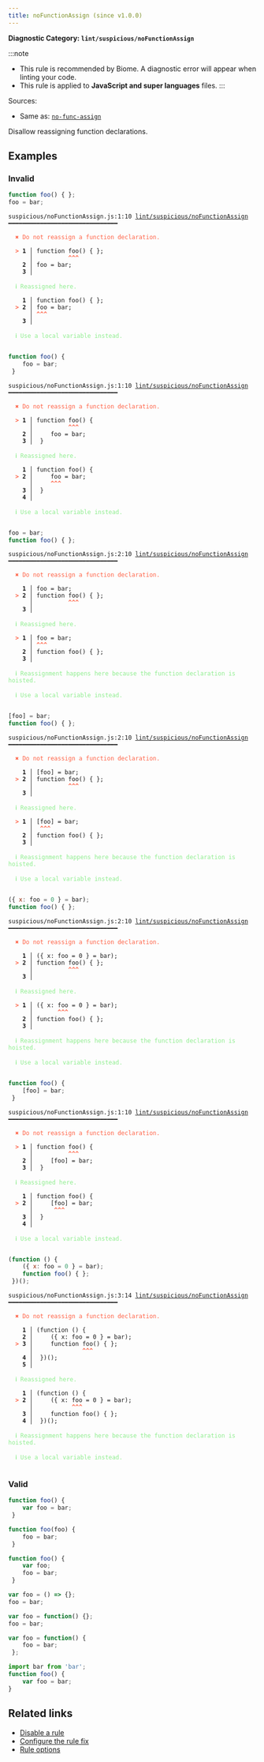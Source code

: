 ```yaml
---
title: noFunctionAssign (since v1.0.0)
---
```


**Diagnostic Category: `lint/suspicious/noFunctionAssign`**

:::note
- This rule is recommended by Biome. A diagnostic error will appear when linting your code.
- This rule is applied to **JavaScript and super languages** files.
:::

Sources: 
- Same as: <a href="https://eslint.org/docs/latest/rules/no-func-assign" target="_blank"><code>no-func-assign</code></a>

Disallow reassigning function declarations.

## Examples

### Invalid

```jsx
function foo() { };
foo = bar;
```

<pre class="language-text"><code class="language-text">suspicious/noFunctionAssign.js:1:10 <a href="https://biomejs.dev/linter/rules/no-function-assign">lint/suspicious/noFunctionAssign</a> ━━━━━━━━━━━━━━━━━━━━━━━━━━━━━━━

<strong><span style="color: Tomato;">  </span></strong><strong><span style="color: Tomato;">✖</span></strong> <span style="color: Tomato;">Do not reassign a function declaration.</span>
  
<strong><span style="color: Tomato;">  </span></strong><strong><span style="color: Tomato;">&gt;</span></strong> <strong>1 │ </strong>function foo() { };
   <strong>   │ </strong>         <strong><span style="color: Tomato;">^</span></strong><strong><span style="color: Tomato;">^</span></strong><strong><span style="color: Tomato;">^</span></strong>
    <strong>2 │ </strong>foo = bar;
    <strong>3 │ </strong>
  
<strong><span style="color: lightgreen;">  </span></strong><strong><span style="color: lightgreen;">ℹ</span></strong> <span style="color: lightgreen;">Reassigned here.</span>
  
    <strong>1 │ </strong>function foo() { };
<strong><span style="color: Tomato;">  </span></strong><strong><span style="color: Tomato;">&gt;</span></strong> <strong>2 │ </strong>foo = bar;
   <strong>   │ </strong><strong><span style="color: Tomato;">^</span></strong><strong><span style="color: Tomato;">^</span></strong><strong><span style="color: Tomato;">^</span></strong>
    <strong>3 │ </strong>
  
<strong><span style="color: lightgreen;">  </span></strong><strong><span style="color: lightgreen;">ℹ</span></strong> <span style="color: lightgreen;">Use a local variable instead.</span>
  
</code></pre>

```jsx
function foo() {
    foo = bar;
 }
```

<pre class="language-text"><code class="language-text">suspicious/noFunctionAssign.js:1:10 <a href="https://biomejs.dev/linter/rules/no-function-assign">lint/suspicious/noFunctionAssign</a> ━━━━━━━━━━━━━━━━━━━━━━━━━━━━━━━

<strong><span style="color: Tomato;">  </span></strong><strong><span style="color: Tomato;">✖</span></strong> <span style="color: Tomato;">Do not reassign a function declaration.</span>
  
<strong><span style="color: Tomato;">  </span></strong><strong><span style="color: Tomato;">&gt;</span></strong> <strong>1 │ </strong>function foo() {
   <strong>   │ </strong>         <strong><span style="color: Tomato;">^</span></strong><strong><span style="color: Tomato;">^</span></strong><strong><span style="color: Tomato;">^</span></strong>
    <strong>2 │ </strong>    foo = bar;
    <strong>3 │ </strong> }
  
<strong><span style="color: lightgreen;">  </span></strong><strong><span style="color: lightgreen;">ℹ</span></strong> <span style="color: lightgreen;">Reassigned here.</span>
  
    <strong>1 │ </strong>function foo() {
<strong><span style="color: Tomato;">  </span></strong><strong><span style="color: Tomato;">&gt;</span></strong> <strong>2 │ </strong>    foo = bar;
   <strong>   │ </strong>    <strong><span style="color: Tomato;">^</span></strong><strong><span style="color: Tomato;">^</span></strong><strong><span style="color: Tomato;">^</span></strong>
    <strong>3 │ </strong> }
    <strong>4 │ </strong>
  
<strong><span style="color: lightgreen;">  </span></strong><strong><span style="color: lightgreen;">ℹ</span></strong> <span style="color: lightgreen;">Use a local variable instead.</span>
  
</code></pre>

```jsx
foo = bar;
function foo() { };
```

<pre class="language-text"><code class="language-text">suspicious/noFunctionAssign.js:2:10 <a href="https://biomejs.dev/linter/rules/no-function-assign">lint/suspicious/noFunctionAssign</a> ━━━━━━━━━━━━━━━━━━━━━━━━━━━━━━━

<strong><span style="color: Tomato;">  </span></strong><strong><span style="color: Tomato;">✖</span></strong> <span style="color: Tomato;">Do not reassign a function declaration.</span>
  
    <strong>1 │ </strong>foo = bar;
<strong><span style="color: Tomato;">  </span></strong><strong><span style="color: Tomato;">&gt;</span></strong> <strong>2 │ </strong>function foo() { };
   <strong>   │ </strong>         <strong><span style="color: Tomato;">^</span></strong><strong><span style="color: Tomato;">^</span></strong><strong><span style="color: Tomato;">^</span></strong>
    <strong>3 │ </strong>
  
<strong><span style="color: lightgreen;">  </span></strong><strong><span style="color: lightgreen;">ℹ</span></strong> <span style="color: lightgreen;">Reassigned here.</span>
  
<strong><span style="color: Tomato;">  </span></strong><strong><span style="color: Tomato;">&gt;</span></strong> <strong>1 │ </strong>foo = bar;
   <strong>   │ </strong><strong><span style="color: Tomato;">^</span></strong><strong><span style="color: Tomato;">^</span></strong><strong><span style="color: Tomato;">^</span></strong>
    <strong>2 │ </strong>function foo() { };
    <strong>3 │ </strong>
  
<strong><span style="color: lightgreen;">  </span></strong><strong><span style="color: lightgreen;">ℹ</span></strong> <span style="color: lightgreen;">Reassignment happens here because the function declaration is hoisted.</span>
  
<strong><span style="color: lightgreen;">  </span></strong><strong><span style="color: lightgreen;">ℹ</span></strong> <span style="color: lightgreen;">Use a local variable instead.</span>
  
</code></pre>

```jsx
[foo] = bar;
function foo() { };
```

<pre class="language-text"><code class="language-text">suspicious/noFunctionAssign.js:2:10 <a href="https://biomejs.dev/linter/rules/no-function-assign">lint/suspicious/noFunctionAssign</a> ━━━━━━━━━━━━━━━━━━━━━━━━━━━━━━━

<strong><span style="color: Tomato;">  </span></strong><strong><span style="color: Tomato;">✖</span></strong> <span style="color: Tomato;">Do not reassign a function declaration.</span>
  
    <strong>1 │ </strong>[foo] = bar;
<strong><span style="color: Tomato;">  </span></strong><strong><span style="color: Tomato;">&gt;</span></strong> <strong>2 │ </strong>function foo() { };
   <strong>   │ </strong>         <strong><span style="color: Tomato;">^</span></strong><strong><span style="color: Tomato;">^</span></strong><strong><span style="color: Tomato;">^</span></strong>
    <strong>3 │ </strong>
  
<strong><span style="color: lightgreen;">  </span></strong><strong><span style="color: lightgreen;">ℹ</span></strong> <span style="color: lightgreen;">Reassigned here.</span>
  
<strong><span style="color: Tomato;">  </span></strong><strong><span style="color: Tomato;">&gt;</span></strong> <strong>1 │ </strong>[foo] = bar;
   <strong>   │ </strong> <strong><span style="color: Tomato;">^</span></strong><strong><span style="color: Tomato;">^</span></strong><strong><span style="color: Tomato;">^</span></strong>
    <strong>2 │ </strong>function foo() { };
    <strong>3 │ </strong>
  
<strong><span style="color: lightgreen;">  </span></strong><strong><span style="color: lightgreen;">ℹ</span></strong> <span style="color: lightgreen;">Reassignment happens here because the function declaration is hoisted.</span>
  
<strong><span style="color: lightgreen;">  </span></strong><strong><span style="color: lightgreen;">ℹ</span></strong> <span style="color: lightgreen;">Use a local variable instead.</span>
  
</code></pre>

```jsx
({ x: foo = 0 } = bar);
function foo() { };
```

<pre class="language-text"><code class="language-text">suspicious/noFunctionAssign.js:2:10 <a href="https://biomejs.dev/linter/rules/no-function-assign">lint/suspicious/noFunctionAssign</a> ━━━━━━━━━━━━━━━━━━━━━━━━━━━━━━━

<strong><span style="color: Tomato;">  </span></strong><strong><span style="color: Tomato;">✖</span></strong> <span style="color: Tomato;">Do not reassign a function declaration.</span>
  
    <strong>1 │ </strong>({ x: foo = 0 } = bar);
<strong><span style="color: Tomato;">  </span></strong><strong><span style="color: Tomato;">&gt;</span></strong> <strong>2 │ </strong>function foo() { };
   <strong>   │ </strong>         <strong><span style="color: Tomato;">^</span></strong><strong><span style="color: Tomato;">^</span></strong><strong><span style="color: Tomato;">^</span></strong>
    <strong>3 │ </strong>
  
<strong><span style="color: lightgreen;">  </span></strong><strong><span style="color: lightgreen;">ℹ</span></strong> <span style="color: lightgreen;">Reassigned here.</span>
  
<strong><span style="color: Tomato;">  </span></strong><strong><span style="color: Tomato;">&gt;</span></strong> <strong>1 │ </strong>({ x: foo = 0 } = bar);
   <strong>   │ </strong>      <strong><span style="color: Tomato;">^</span></strong><strong><span style="color: Tomato;">^</span></strong><strong><span style="color: Tomato;">^</span></strong>
    <strong>2 │ </strong>function foo() { };
    <strong>3 │ </strong>
  
<strong><span style="color: lightgreen;">  </span></strong><strong><span style="color: lightgreen;">ℹ</span></strong> <span style="color: lightgreen;">Reassignment happens here because the function declaration is hoisted.</span>
  
<strong><span style="color: lightgreen;">  </span></strong><strong><span style="color: lightgreen;">ℹ</span></strong> <span style="color: lightgreen;">Use a local variable instead.</span>
  
</code></pre>

```jsx
function foo() {
    [foo] = bar;
 }
```

<pre class="language-text"><code class="language-text">suspicious/noFunctionAssign.js:1:10 <a href="https://biomejs.dev/linter/rules/no-function-assign">lint/suspicious/noFunctionAssign</a> ━━━━━━━━━━━━━━━━━━━━━━━━━━━━━━━

<strong><span style="color: Tomato;">  </span></strong><strong><span style="color: Tomato;">✖</span></strong> <span style="color: Tomato;">Do not reassign a function declaration.</span>
  
<strong><span style="color: Tomato;">  </span></strong><strong><span style="color: Tomato;">&gt;</span></strong> <strong>1 │ </strong>function foo() {
   <strong>   │ </strong>         <strong><span style="color: Tomato;">^</span></strong><strong><span style="color: Tomato;">^</span></strong><strong><span style="color: Tomato;">^</span></strong>
    <strong>2 │ </strong>    [foo] = bar;
    <strong>3 │ </strong> }
  
<strong><span style="color: lightgreen;">  </span></strong><strong><span style="color: lightgreen;">ℹ</span></strong> <span style="color: lightgreen;">Reassigned here.</span>
  
    <strong>1 │ </strong>function foo() {
<strong><span style="color: Tomato;">  </span></strong><strong><span style="color: Tomato;">&gt;</span></strong> <strong>2 │ </strong>    [foo] = bar;
   <strong>   │ </strong>     <strong><span style="color: Tomato;">^</span></strong><strong><span style="color: Tomato;">^</span></strong><strong><span style="color: Tomato;">^</span></strong>
    <strong>3 │ </strong> }
    <strong>4 │ </strong>
  
<strong><span style="color: lightgreen;">  </span></strong><strong><span style="color: lightgreen;">ℹ</span></strong> <span style="color: lightgreen;">Use a local variable instead.</span>
  
</code></pre>

```jsx
(function () {
    ({ x: foo = 0 } = bar);
    function foo() { };
 })();
```

<pre class="language-text"><code class="language-text">suspicious/noFunctionAssign.js:3:14 <a href="https://biomejs.dev/linter/rules/no-function-assign">lint/suspicious/noFunctionAssign</a> ━━━━━━━━━━━━━━━━━━━━━━━━━━━━━━━

<strong><span style="color: Tomato;">  </span></strong><strong><span style="color: Tomato;">✖</span></strong> <span style="color: Tomato;">Do not reassign a function declaration.</span>
  
    <strong>1 │ </strong>(function () {
    <strong>2 │ </strong>    ({ x: foo = 0 } = bar);
<strong><span style="color: Tomato;">  </span></strong><strong><span style="color: Tomato;">&gt;</span></strong> <strong>3 │ </strong>    function foo() { };
   <strong>   │ </strong>             <strong><span style="color: Tomato;">^</span></strong><strong><span style="color: Tomato;">^</span></strong><strong><span style="color: Tomato;">^</span></strong>
    <strong>4 │ </strong> })();
    <strong>5 │ </strong>
  
<strong><span style="color: lightgreen;">  </span></strong><strong><span style="color: lightgreen;">ℹ</span></strong> <span style="color: lightgreen;">Reassigned here.</span>
  
    <strong>1 │ </strong>(function () {
<strong><span style="color: Tomato;">  </span></strong><strong><span style="color: Tomato;">&gt;</span></strong> <strong>2 │ </strong>    ({ x: foo = 0 } = bar);
   <strong>   │ </strong>          <strong><span style="color: Tomato;">^</span></strong><strong><span style="color: Tomato;">^</span></strong><strong><span style="color: Tomato;">^</span></strong>
    <strong>3 │ </strong>    function foo() { };
    <strong>4 │ </strong> })();
  
<strong><span style="color: lightgreen;">  </span></strong><strong><span style="color: lightgreen;">ℹ</span></strong> <span style="color: lightgreen;">Reassignment happens here because the function declaration is hoisted.</span>
  
<strong><span style="color: lightgreen;">  </span></strong><strong><span style="color: lightgreen;">ℹ</span></strong> <span style="color: lightgreen;">Use a local variable instead.</span>
  
</code></pre>

### Valid

```jsx
function foo() {
    var foo = bar;
 }
```

```jsx
function foo(foo) {
    foo = bar;
 }
```

```jsx
function foo() {
    var foo;
    foo = bar;
 }
```

```jsx
var foo = () => {};
foo = bar;
```

```jsx
var foo = function() {};
foo = bar;
```

```jsx
var foo = function() {
    foo = bar;
 };
```

```jsx
import bar from 'bar';
function foo() {
    var foo = bar;
}
```

## Related links

- [Disable a rule](/linter/#disable-a-lint-rule)
- [Configure the rule fix](/linter#configure-the-rule-fix)
- [Rule options](/linter/#rule-options)
